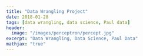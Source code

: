 ```yaml
---
title: "Data Wrangling Project"
date: 2018-01-28
tags: [data wrangling, data science, Paul data]
header:
  image: "/images/perceptron/percept.jpg"
excerpt: "Data Wrangling, Data Science, Paul Data"
mathjax: "true"
---
```


